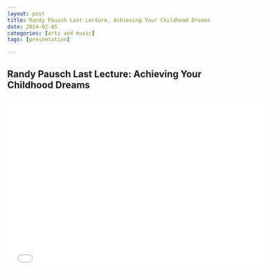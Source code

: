 ```yaml
---
layout: post
title: Randy Pausch Last Lecture, Achieving Your Childhood Dreams
date: 2014-02-05
categories: [arts and music]
tags: [presentation]

---
```


Randy Pausch Last Lecture: Achieving Your Childhood Dreams
---

<iframe width="600" height="400" src="//www.youtube.com/embed/ji5_MqicxSo" frameborder="0" allowfullscreen></iframe>